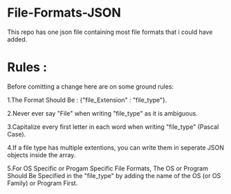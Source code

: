 # File-Formats-JSON
This repo has one json file containing most file formats that i could have added.

# Rules :
Before comitting a change here are on some ground rules:

1.The Format Should Be : {"file_Extension" : "file_type"}.

2.Never ever say "File" when writing "file_type" as it is ambiguous. 

3.Capitalize every first letter in each word when writing "file_type" (Pascal Case).

4.If a file type has multiple extentions, you can write them in seperate JSON objects inside the array.

5.For OS Specific or Progam Specific File Formats, 
The OS or Program Should Be Specified in the "file_type" by adding the name of the OS (or OS Family) or Program First. 